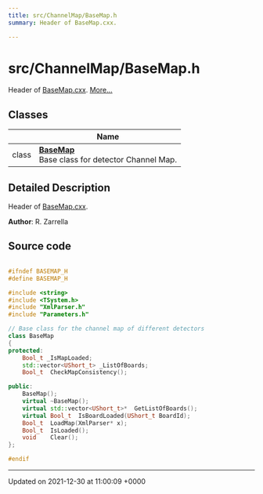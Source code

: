 ```yaml
---
title: src/ChannelMap/BaseMap.h
summary: Header of BaseMap.cxx. 

---
```


# src/ChannelMap/BaseMap.h

Header of [BaseMap.cxx](/Files/BaseMap_8cxx.md#file-basemap.cxx).  [More...](#detailed-description)

## Classes

|                | Name           |
| -------------- | -------------- |
| class | **[BaseMap](/Classes/classBaseMap.md)** <br>Base class for detector Channel Map.  |

## Detailed Description

Header of [BaseMap.cxx](/Files/BaseMap_8cxx.md#file-basemap.cxx). 

**Author**: R. Zarrella 



## Source code

```cpp

#ifndef BASEMAP_H
#define BASEMAP_H

#include <string>
#include <TSystem.h>
#include "XmlParser.h"
#include "Parameters.h"

// Base class for the channel map of different detectors
class BaseMap
{
protected:
    Bool_t _IsMapLoaded;                    
    std::vector<UShort_t> _ListOfBoards;    
    Bool_t  CheckMapConsistency();

public:
    BaseMap();
    virtual ~BaseMap();
    virtual std::vector<UShort_t>*  GetListOfBoards();
    virtual Bool_t  IsBoardLoaded(UShort_t BoardId);
    Bool_t  LoadMap(XmlParser* x);
    Bool_t  IsLoaded();
    void    Clear();
};

#endif
```


-------------------------------

Updated on 2021-12-30 at 11:00:09 +0000
